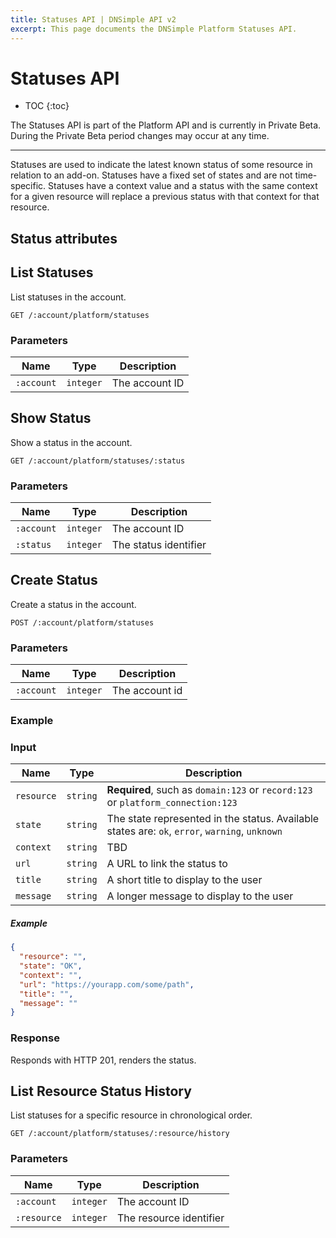 ```yaml
---
title: Statuses API | DNSimple API v2
excerpt: This page documents the DNSimple Platform Statuses API.
---
```


# Statuses API

* TOC
{:toc}

<note>
  The Statuses API is part of the Platform API and is currently in Private Beta. During the Private Beta period changes may occur at any time.
</note>

---

Statuses are used to indicate the latest known status of some resource in relation to an add-on. Statuses have a fixed set of states and are not time-specific. Statuses have a context value and a status with the same context for a given resource will replace a previous status with that context for that resource.

## Status attributes

## List Statuses

List statuses in the account.

~~~
GET /:account/platform/statuses
~~~

### Parameters

Name | Type | Description
-----|------|------------
`:account` | `integer` | The account ID

## Show Status

Show a status in the account.

~~~
GET /:account/platform/statuses/:status
~~~

### Parameters

Name | Type | Description
-----|------|------------
`:account` | `integer` | The account ID
`:status` | `integer` | The status identifier

## Create Status

Create a status in the account.

~~~
POST /:account/platform/statuses
~~~

### Parameters

Name | Type | Description
-----|------|------------
`:account` | `integer` | The account id

### Example

### Input

Name | Type | Description
-----|------|------------
`resource` | `string` | **Required**, such as `domain:123` or `record:123` or `platform_connection:123`
`state` | `string` | The state represented in the status. Available states are: `ok`, `error`, `warning`, `unknown`
`context` | `string` | TBD
`url` | `string` | A URL to link the status to
`title` | `string` | A short title to display to the user
`message` | `string` | A longer message to display to the user

##### Example

~~~json
{
  "resource": "",
  "state": "OK",
  "context": "",
  "url": "https://yourapp.com/some/path",
  "title": "",
  "message": ""
}
~~~

### Response

Responds with HTTP 201, renders the status.

## List Resource Status History

List statuses for a specific resource in chronological order.

~~~
GET /:account/platform/statuses/:resource/history
~~~

### Parameters

Name | Type | Description
-----|------|------------
`:account` | `integer` | The account ID
`:resource` | `integer` | The resource identifier
